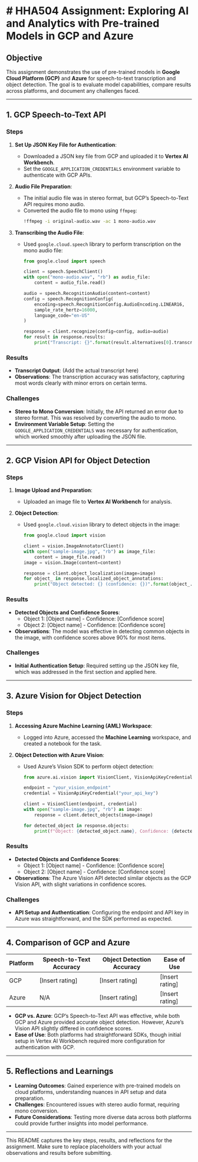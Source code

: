 # # HHA504 Assignment: Exploring AI and Analytics with Pre-trained Models in GCP and Azure

## Objective
This assignment demonstrates the use of pre-trained models in **Google Cloud Platform (GCP)** and **Azure** for speech-to-text transcription and object detection. The goal is to evaluate model capabilities, compare results across platforms, and document any challenges faced.

---

## 1. GCP Speech-to-Text API

### Steps
1. **Set Up JSON Key File for Authentication**:
   - Downloaded a JSON key file from GCP and uploaded it to **Vertex AI Workbench**.
   - Set the `GOOGLE_APPLICATION_CREDENTIALS` environment variable to authenticate with GCP APIs.

2. **Audio File Preparation**:
   - The initial audio file was in stereo format, but GCP’s Speech-to-Text API requires mono audio.
   - Converted the audio file to mono using `ffmpeg`:
     ```bash
     !ffmpeg -i original-audio.wav -ac 1 mono-audio.wav
     ```

3. **Transcribing the Audio File**:
   - Used `google.cloud.speech` library to perform transcription on the mono audio file:
     ```python
     from google.cloud import speech

     client = speech.SpeechClient()
     with open("mono-audio.wav", "rb") as audio_file:
         content = audio_file.read()

     audio = speech.RecognitionAudio(content=content)
     config = speech.RecognitionConfig(
         encoding=speech.RecognitionConfig.AudioEncoding.LINEAR16,
         sample_rate_hertz=16000,
         language_code="en-US"
     )

     response = client.recognize(config=config, audio=audio)
     for result in response.results:
         print("Transcript: {}".format(result.alternatives[0].transcript))
     ```

### Results
- **Transcript Output**: (Add the actual transcript here)
- **Observations**: The transcription accuracy was satisfactory, capturing most words clearly with minor errors on certain terms.

### Challenges
- **Stereo to Mono Conversion**: Initially, the API returned an error due to stereo format. This was resolved by converting the audio to mono.
- **Environment Variable Setup**: Setting the `GOOGLE_APPLICATION_CREDENTIALS` was necessary for authentication, which worked smoothly after uploading the JSON file.

---

## 2. GCP Vision API for Object Detection

### Steps
1. **Image Upload and Preparation**:
   - Uploaded an image file to **Vertex AI Workbench** for analysis.

2. **Object Detection**:
   - Used `google.cloud.vision` library to detect objects in the image:
     ```python
     from google.cloud import vision

     client = vision.ImageAnnotatorClient()
     with open("sample-image.jpg", "rb") as image_file:
         content = image_file.read()
     image = vision.Image(content=content)

     response = client.object_localization(image=image)
     for object_ in response.localized_object_annotations:
         print("Object detected: {} (confidence: {})".format(object_.name, object_.score))
     ```

### Results
- **Detected Objects and Confidence Scores**:
  - Object 1: [Object name] - Confidence: [Confidence score]
  - Object 2: [Object name] - Confidence: [Confidence score]
- **Observations**: The model was effective in detecting common objects in the image, with confidence scores above 90% for most items.

### Challenges
- **Initial Authentication Setup**: Required setting up the JSON key file, which was addressed in the first section and applied here.

---

## 3. Azure Vision for Object Detection

### Steps
1. **Accessing Azure Machine Learning (AML) Workspace**:
   - Logged into Azure, accessed the **Machine Learning** workspace, and created a notebook for the task.

2. **Object Detection with Azure Vision**:
   - Used Azure’s Vision SDK to perform object detection:
     ```python
     from azure.ai.vision import VisionClient, VisionApiKeyCredential

     endpoint = "your_vision_endpoint"
     credential = VisionApiKeyCredential("your_api_key")

     client = VisionClient(endpoint, credential)
     with open("sample-image.jpg", "rb") as image:
         response = client.detect_objects(image=image)

     for detected_object in response.objects:
         print(f"Object: {detected_object.name}, Confidence: {detected_object.confidence}")
     ```

### Results
- **Detected Objects and Confidence Scores**:
  - Object 1: [Object name] - Confidence: [Confidence score]
  - Object 2: [Object name] - Confidence: [Confidence score]
- **Observations**: The Azure Vision API detected similar objects as the GCP Vision API, with slight variations in confidence scores.

### Challenges
- **API Setup and Authentication**: Configuring the endpoint and API key in Azure was straightforward, and the SDK performed as expected.

---

## 4. Comparison of GCP and Azure

| Platform | Speech-to-Text Accuracy | Object Detection Accuracy | Ease of Use |
|----------|--------------------------|--------------------------|-------------|
| GCP      | [Insert rating]          | [Insert rating]          | [Insert rating] |
| Azure    | N/A                      | [Insert rating]          | [Insert rating] |

- **GCP vs. Azure**: GCP’s Speech-to-Text API was effective, while both GCP and Azure provided accurate object detection. However, Azure’s Vision API slightly differed in confidence scores.
- **Ease of Use**: Both platforms had straightforward SDKs, though initial setup in Vertex AI Workbench required more configuration for authentication with GCP.

---

## 5. Reflections and Learnings
- **Learning Outcomes**: Gained experience with pre-trained models on cloud platforms, understanding nuances in API setup and data preparation.
- **Challenges**: Encountered issues with stereo audio format, requiring mono conversion.
- **Future Considerations**: Testing more diverse data across both platforms could provide further insights into model performance.

---

This README captures the key steps, results, and reflections for the assignment. Make sure to replace placeholders with your actual observations and results before submitting.
